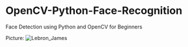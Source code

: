 # OpenCV-Python-Face-Recognition
Face Detection using Python and OpenCV for Beginners

Picture:
![Lebron_James](https://github.com/alicenkbaytop/OpenCV-Python-Face-Recognition/blob/main/lebron_output.jpg)
